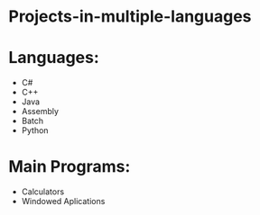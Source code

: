 # Projects-in-multiple-languages

# Languages:

- C#
- C++
- Java
- Assembly
- Batch
- Python

#  Main Programs:

- Calculators
- Windowed  Aplications

